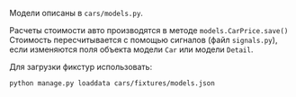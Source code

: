 Модели описаны в `cars/models.py`.

Расчеты стоимости авто производятся в методе `models.CarPrice.save()`
Стоимость пересчитывается с помощью сигналов (файл `signals.py`), если изменяются поля объекта модели `Car` или модели `Detail`.

Для загрузки фикстур использовать:

```bash
python manage.py loaddata cars/fixtures/models.json
```